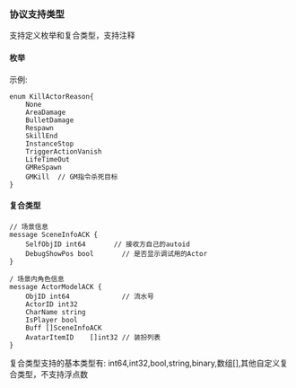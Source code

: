 ### 协议支持类型  
支持定义枚举和复合类型，支持注释     
#### 枚举   
示例:   
```
enum KillActorReason{
	None  	 		
	AreaDamage 		
	BulletDamage 	
	Respawn  		
	SkillEnd 		
	InstanceStop
	TriggerActionVanish
	LifeTimeOut
	GMReSpawn
	GMKill	// GM指令杀死目标
}
```
#### 复合类型
```
// 场景信息
message SceneInfoACK {
	SelfObjID int64		  // 接收方自己的autoid		
	DebugShowPos bool		// 是否显示调试用的Actor		
}

/ 场景内角色信息
message ActorModelACK {
	ObjID int64		        // 流水号
	ActorID int32
	CharName string
	IsPlayer bool
	Buff []SceneInfoACK
	AvatarItemID	[]int32	// 装扮列表
}
```
复合类型支持的基本类型有:
int64,int32,bool,string,binary,数组[],其他自定义复合类型，不支持浮点数
